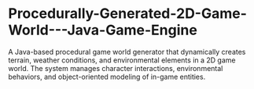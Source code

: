 # Procedurally-Generated-2D-Game-World---Java-Game-Engine
A Java-based procedural game world generator that dynamically creates terrain, weather conditions, and environmental elements in a 2D game world. The system manages character interactions, environmental behaviors, and object-oriented modeling of in-game entities.
